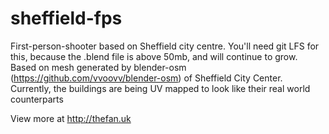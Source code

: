 # sheffield-fps
First-person-shooter based on Sheffield city centre.
You'll need git LFS for this, because the .blend file is above 50mb, and will continue to grow.
Based on mesh generated by blender-osm (https://github.com/vvoovv/blender-osm) of Sheffield City Center.
Currently, the buildings are being UV mapped to look like their real world counterparts

View more at http://thefan.uk

